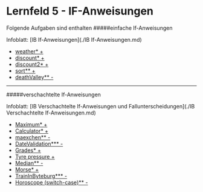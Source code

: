 # Lernfeld 5 - IF-Anweisungen



Folgende Aufgaben sind enthalten
#####einfache If-Anweisungen

Infoblatt: [IB If-Anweisungen](./IB If-Anweisungen.md)

* [weather*   +](./src/weather/task.md)
* [discount*   +](./src/discount/task.md)
* [discount2*   +](./src/discount2/task.md)
* [sort**   +](./src/sort/task.md)
* [deathValley**   -](./src/deathValley/task.md)

---
#####verschachtelte If-Anweisungen

Infoblatt: [IB Verschachtelte If-Anweisungen und Fallunterscheidungen](./IB Verschachtelte If-Anweisungen.md)

* [Maximum*   +](./src/getMaximum/task.md)
* [Calculator*   +](./src/calculator/task.md)
* [maexchen**   -](./src/maexchen/task.md)
* [DateValidation***   -](./src/dateValidation/task.md)
* [Grades*   +](./src/gradesWithIHKScheme/task.md)
* [Tyre pressure   +](./src/tyre_pressure/task.md)
* [Median**   -](./src/median/task.md)
* [Morse*   +](./src/morse/task.md)
* [TrainInByteburg***   -](./src/trainInByteburg/task.md)
* [Horoscope (switch-case)**   -](./src/horoscope/task.md)

